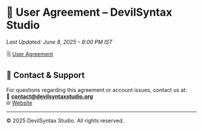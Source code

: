 # 📝 User Agreement – DevilSyntax Studio

_Last Updated: June 8, 2025 – 8:00 PM IST_

🗒️ [User Agreement](https://devilsyntaxstudio.org/user-aggrement.html)

## 👤 Contact & Support
For questions regarding this agreement or account issues, contact us at:  
📧 **contact@devilsyntaxstudio.org**  
🌐 [Website](https://devilsyntaxstudio.org)

---

© 2025 DevilSyntax Studio. All rights reserved.
